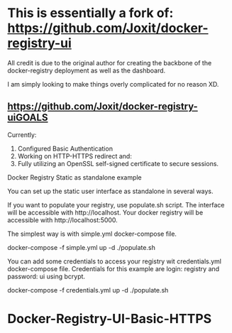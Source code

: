 # This is essentially a fork of: https://github.com/Joxit/docker-registry-ui

All credit is due to the original author for creating the backbone of the docker-registry deployment as well as the dashboard.

I am simply looking to make things overly complicated for no reason XD.

## https://github.com/Joxit/docker-registry-uiGOALS
Currently:

1) Configured Basic Authentication
2) Working on HTTP-HTTPS redirect and:
3) Fully utilizing an OpenSSL self-signed certificate to secure sessions.

Docker Registry Static as standalone example

You can set up the static user interface as standalone in several ways.

If you want to populate your registry, use populate.sh script. The interface will be accessible with http://localhost. Your docker registry will be accessible with http://localhost:5000.

The simplest way is with simple.yml docker-compose file.

docker-compose -f simple.yml up -d
./populate.sh

You can add some credentials to access your registry wit credentials.yml docker-compose file. Credentials for this example are login: registry and password: ui using bcrypt.

docker-compose -f credentials.yml up -d
./populate.sh
# Docker-Registry-UI-Basic-HTTPS
